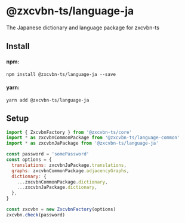 # @zxcvbn-ts/language-ja

The Japanese dictionary and language package for zxcvbn-ts

## Install

#### npm:

`npm install @zxcvbn-ts/language-ja --save`

#### yarn:

`yarn add @zxcvbn-ts/language-ja`

## Setup

```js
import { ZxcvbnFactory } from '@zxcvbn-ts/core'
import * as zxcvbnCommonPackage from '@zxcvbn-ts/language-common'
import * as zxcvbnJaPackage from '@zxcvbn-ts/language-ja'

const password = 'somePassword'
const options = {
  translations: zxcvbnJaPackage.translations,
  graphs: zxcvbnCommonPackage.adjacencyGraphs,
  dictionary: {
    ...zxcvbnCommonPackage.dictionary,
    ...zxcvbnJaPackage.dictionary,
  },
}

const zxcvbn = new ZxcvbnFactory(options)
zxcvbn.check(password)
```
